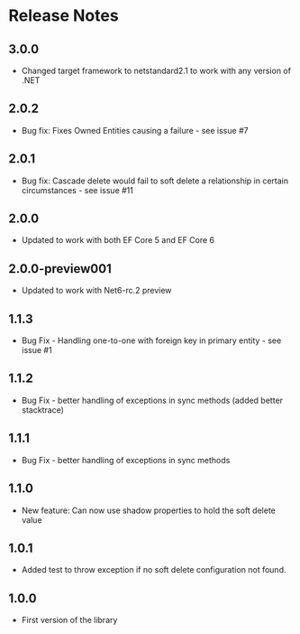# Release Notes

## 3.0.0

- Changed target framework to netstandard2.1 to work with any version of .NET

## 2.0.2 

- Bug fix: Fixes Owned Entities causing a failure - see issue #7

## 2.0.1

- Bug fix: Cascade delete would fail to soft delete a relationship in certain circumstances - see issue #11

## 2.0.0

- Updated to work with both EF Core 5 and EF Core 6

## 2.0.0-preview001

- Updated to work with Net6-rc.2 preview

## 1.1.3

- Bug Fix - Handling one-to-one with foreign key in primary entity - see issue #1

## 1.1.2

- Bug Fix - better handling of exceptions in sync methods (added better stacktrace)

## 1.1.1

- Bug Fix - better handling of exceptions in sync methods

## 1.1.0

- New feature: Can now use shadow properties to hold the soft delete value

## 1.0.1

- Added test to throw exception if no soft delete configuration not found.

## 1.0.0

- First version of the library



